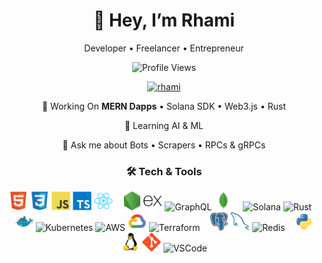 <h1 align="center">👋 Hey, I’m Rhami</h1>
<p align="center">Developer • Freelancer • Entrepreneur</p>

<p align="center">
  <img src="https://komarev.com/ghpvc/?username=MuhammadAnas786&style=flat-square" alt="Profile Views" />
</p>

<p align="center">
  <a href="https://x.com/rhami" target="blank"><img src="https://img.shields.io/twitter/follow/rhami?logo=twitter&style=for-the-badge" alt="rhami" /></a> 

</p>

<p align="center">🔭 Working On <strong>MERN Dapps</strong> • Solana SDK • Web3.js • Rust</p>
<p align="center">🌱 Learning AI &amp; ML</p>
<p align="center">💬 Ask me about Bots • Scrapers • RPCs &amp; gRPCs</p>

<h3 align="center">🛠️ Tech & Tools</h3>
<p align="center">
  <!-- Frontend -->
  <img src="https://raw.githubusercontent.com/devicons/devicon/master/icons/html5/html5-original.svg"    alt="HTML5"     width="30" height="30" />
  <img src="https://raw.githubusercontent.com/devicons/devicon/master/icons/css3/css3-original.svg"     alt="CSS3"      width="30" height="30" />
  <img src="https://raw.githubusercontent.com/devicons/devicon/master/icons/javascript/javascript-original.svg" alt="JS"        width="30" height="30" />
  <img src="https://raw.githubusercontent.com/devicons/devicon/master/icons/typescript/typescript-original.svg" alt="TS"        width="30" height="30" />
  <img src="https://raw.githubusercontent.com/devicons/devicon/master/icons/react/react-original.svg"     alt="React"     width="30" height="30" />
  &nbsp;&nbsp;
  <!-- Backend -->
  <img src="https://raw.githubusercontent.com/devicons/devicon/master/icons/nodejs/nodejs-original.svg"    alt="Node.js"   width="30" height="30" />
  <img src="https://raw.githubusercontent.com/devicons/devicon/master/icons/express/express-original.svg"  alt="Express"   width="30" height="30" />
  <img src="https://cdn.jsdelivr.net/npm/simple-icons@v8/icons/graphql.svg"                               alt="GraphQL"   width="30" height="30" />
  <img src="https://raw.githubusercontent.com/devicons/devicon/master/icons/mongodb/mongodb-original.svg"   alt="MongoDB"   width="30" height="30" />
  &nbsp;&nbsp;
  <!-- Blockchain -->
  <img src="https://cdn.jsdelivr.net/npm/simple-icons@latest/icons/solana.svg"                             alt="Solana"    width="30" height="30" />
  <img src="https://cdn.jsdelivr.net/npm/simple-icons@latest/icons/rust.svg"                               alt="Rust"      width="30" height="30" />
  &nbsp;&nbsp;
  <!-- DevOps & Cloud -->
  <img src="https://raw.githubusercontent.com/devicons/devicon/master/icons/docker/docker-original.svg"   alt="Docker"    width="30" height="30" />
  <img src="https://cdn.jsdelivr.net/npm/simple-icons@v8/icons/kubernetes.svg"                            alt="Kubernetes"width="30" height="30" />
  <img
  src="https://cdn.jsdelivr.net/npm/simple-icons@latest/icons/amazonaws.svg"
  alt="AWS"
  width="30" height="30" />

  <img src="https://raw.githubusercontent.com/devicons/devicon/master/icons/googlecloud/googlecloud-original.svg"      alt="GCP"      width="30" height="30" />
  <img src="https://cdn.jsdelivr.net/npm/simple-icons@v8/icons/terraform.svg"                             alt="Terraform" width="30" height="30" />
  &nbsp;&nbsp;
  <!-- Databases -->
  <img src="https://raw.githubusercontent.com/devicons/devicon/master/icons/postgresql/postgresql-original.svg" alt="PostgreSQL"width="30" height="30" />
  <img src="https://raw.githubusercontent.com/devicons/devicon/master/icons/mysql/mysql-original.svg"         alt="MySQL"     width="30" height="30" />
  <img src="https://cdn.jsdelivr.net/npm/simple-icons@v8/icons/redis.svg"                                  alt="Redis"     width="30" height="30" />
  &nbsp;&nbsp;
  <!-- Misc -->
  <img src="https://raw.githubusercontent.com/devicons/devicon/master/icons/python/python-original.svg"     alt="Python"    width="30" height="30" />
  <img src="https://raw.githubusercontent.com/devicons/devicon/master/icons/linux/linux-original.svg"       alt="Linux"     width="30" height="30" />
  <img src="https://raw.githubusercontent.com/devicons/devicon/master/icons/git/git-original.svg"           alt="Git"       width="30" height="30" />
  <img src="https://cdn.jsdelivr.net/npm/simple-icons@v8/icons/visualstudiocode.svg"                      alt="VSCode"    width="30" height="30" />
</p>
